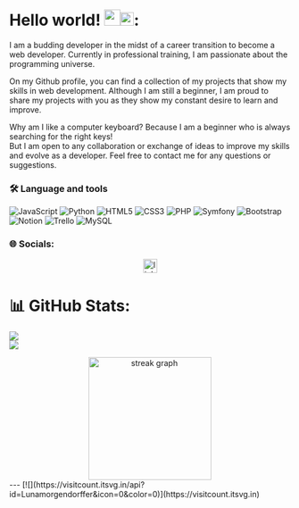 # Hello world!&nbsp;<img src="https://github.com/TheDudeThatCode/TheDudeThatCode/blob/master/Assets/Hi.gif" width="29px"><img src="https://github.com/TheDudeThatCode/TheDudeThatCode/blob/master/Assets/Earth.gif" width="24px">: 
 
I am a budding developer in the midst of a career transition to become a web developer. Currently in professional training, I am passionate about the programming universe.<br>

On my Github profile, you can find a collection of my projects that show my skills in web development. Although I am still a beginner, I am proud to share my projects with you as they show my constant desire to learn and improve.<br>

Why am I like a computer keyboard? Because I am a beginner who is always searching for the right keys! <br>
But I am open to any collaboration or exchange of ideas to improve my skills and evolve as a developer. Feel free to contact me for any questions or suggestions.

### <h3 align="left">🛠 Language and tools</h3>
![JavaScript](https://img.shields.io/badge/javascript-%23323330.svg?style=for-the-badge&logo=javascript&logoColor=%23F7DF1E) ![Python](https://img.shields.io/badge/python-3670A0?style=for-the-badge&logo=python&logoColor=ffdd54) ![HTML5](https://img.shields.io/badge/html5-%23E34F26.svg?style=for-the-badge&logo=html5&logoColor=white) ![CSS3](https://img.shields.io/badge/css3-%231572B6.svg?style=for-the-badge&logo=css3&logoColor=white) ![PHP](https://img.shields.io/badge/php-%23777BB4.svg?style=for-the-badge&logo=php&logoColor=white) ![Symfony](https://img.shields.io/badge/symfony-%23000000.svg?style=for-the-badge&logo=symfony&logoColor=white) ![Bootstrap](https://img.shields.io/badge/bootstrap-%23563D7C.svg?style=for-the-badge&logo=bootstrap&logoColor=white)  ![Notion](https://img.shields.io/badge/Notion-%23000000.svg?style=for-the-badge&logo=notion&logoColor=white) ![Trello](https://img.shields.io/badge/Trello-%23026AA7.svg?style=for-the-badge&logo=Trello&logoColor=white) ![MySQL](https://img.shields.io/badge/mysql-%2300f.svg?style=for-the-badge&logo=mysql&logoColor=white)


### <h3 align="left"> 🌐 Socials:</h3>
<div align="center">
  <a href="https://linkedin.com/in/www.linkedin.com/in/nourabdou/" target="_blank">
    <img src="https://img.shields.io/static/v1?message=LinkedIn&logo=linkedin&label=&color=0077B5&logoColor=white&labelColor=&style=for-the-badge" height="25" alt="linkedin logo"  />
  </a>
</div>

# 📊 GitHub Stats:

![](https://github-readme-streak-stats.herokuapp.com/?user=Lunamorgendorffer&theme=default&hide_border=false)<br/>
![](https://github-readme-stats.vercel.app/api/top-langs/?username=Lunamorgendorffer&theme=default&hide_border=false&include_all_commits=false&count_private=false&layout=compact)
<div align="center">
  <img src="https://streak-stats.demolab.com?user=Lunamorgendorffer&locale=en&mode=daily&theme=vue&hide_border=false&border_radius=5&order=3" height="220" alt="streak graph"  />
</div>
---
[![](https://visitcount.itsvg.in/api?id=Lunamorgendorffer&icon=0&color=0)](https://visitcount.itsvg.in)

<!-- Proudly created with GPRM ( https://gprm.itsvg.in ) -->
